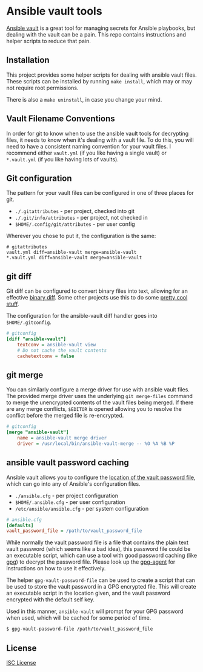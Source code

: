 # Ansible vault tools

[Ansible vault][] is a great tool for managing secrets for Ansible playbooks,
but dealing with the vault can be a pain. This repo contains instructions and
helper scripts to reduce that pain.

## Installation

This project provides some helper scripts for dealing with ansible vault files.
These scripts can be installed by running `make install`, which may or may not
require root permissions.

There is also a `make uninstall`, in case you change your mind.

## Vault Filename Conventions

In order for git to know when to use the ansible vault tools for decrypting
files, it needs to know when it's dealing with a vault file. To do this, you
will need to have a consistent naming convention for your vault files. I
recommend either `vault.yml` (if you like having a single vault) or
`*.vault.yml` (if you like having lots of vaults).

## Git configuration

The pattern for your vault files can be configured in one of three places for
git.

 * `./.gitattributes` - per project, checked into git
 * `./.git/info/attributes` - per project, not checked in
 * `$HOME/.config/git/attributes` - per user config

Wherever you chose to put it, the configuration is the same:

```
# gitattributes
vault.yml diff=ansible-vault merge=ansible-vault
*.vault.yml diff=ansible-vault merge=ansible-vault
```

## git diff

Git diff can be configured to convert binary files into text, allowing for an
effective [binary diff][]. Some other projects use this to do some
[pretty cool stuff][spaceman-diff].

The configuration for the ansible-vault diff handler goes into
`$HOME/.gitconfig`.

```ini
# gitconfig
[diff "ansible-vault"]
	textconv = ansible-vault view
    # Do not cache the vault contents
	cachetextconv = false
```

## git merge

You can similarly configure a merge driver for use with ansible vault files. The
provided merge driver uses the underlying `git merge-files` command to merge the
unencrypted contents of the vault files being merged. If there are any merge
conflicts, `$EDITOR` is opened allowing you to resolve the conflict before the
merged file is re-encrypted.

```ini
# gitconfig
[merge "ansible-vault"]
	name = ansible-vault merge driver
	driver = /usr/local/bin/ansible-vault-merge -- %O %A %B %P
```

## ansible vault password caching

Ansible vault allows you to configure the
[location of the vault password file][vault-config], which can go into any of
Ansible's configuration files.

 * `./ansible.cfg` - per project configuration
 * `$HOME/.ansible.cfg` - per user configuration
 * `/etc/ansible/ansible.cfg` - per system configuration

```ini
# ansible.cfg
[defaults]
vault_password_file = /path/to/vault_password_file
```

While normally the vault password file is a file that contains the plain text 
vault password (which seems like a bad idea), this password file could be an
executable script, which can use a tool with good password caching (like
[gpg][]) to decrypt the password file. Please look up the [gpg-agent][] for
instructions on how to use it effectively.

The helper `gpg-vault-password-file` can be used to create a script that can be
used to store the vault password in a GPG encrypted file. This will create an
executable script in the location given, and the vault password encrypted with
the default self key.

Used in this manner, `ansible-vault` will prompt for your GPG password when
used, which will be cached for some period of time.

```bash
$ gpg-vault-password-file /path/to/vault_password_file
```

## License

[ISC License](./LICENSE)

 [ansible vault]: http://docs.ansible.com/ansible/playbooks_vault.html
 [binary diff]:  http://git-scm.com/docs/gitattributes#_performing_text_diffs_of_binary_files
 [spaceman-diff]: https://github.com/holman/spaceman-diff
 [vault-config]: http://docs.ansible.com/ansible/intro_configuration.html#vault-password-file
 [gpg]: https://www.gnupg.org/
 [gpg-agent]: https://www.gnupg.org/documentation/manuals/gnupg/Invoking-GPG_002dAGENT.html
